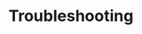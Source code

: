 ---
title: Troubleshooting
id: desktop-login-troubleshooting
description: ''
slug: /desktop-login-troubleshooting 
keywords: 
 - mac
 - macOS
 - windows
 - desktop login
pagination_next: null
pagination_prev: null
last_update: 
   date: 07/18/2023
   author: Patricia McPhee
draft: true
doc_type: troubleshooting
displayed_sidebar: secureWorkforceSidebar
---